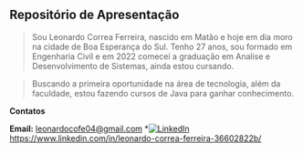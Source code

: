 ## Repositório de Apresentação

> Sou Leonardo Correa Ferreira, nascido em Matão e hoje em dia moro na cidade de Boa Esperança do Sul. Tenho 27 anos, sou formado em Engenharia Civil e em 2022 comecei a graduação em Analise e Desenvolvimento de Sistemas, ainda estou cursando.


> Buscando a primeira oportunidade na área de tecnologia, além da faculdade, estou fazendo cursos de Java para ganhar conhecimento.


**Contatos**

**Email:** leonardocofe04@gmail.com
*[![LinkedIn](https://img.shields.io/badge/LinkedIn-000?style=for-the-badge&logo=linkedin&logoColor=0E76A8)](https://www.linkedin.com/in/SEUUSERNAME/) https://www.linkedin.com/in/leonardo-correa-ferreira-36602822b/
